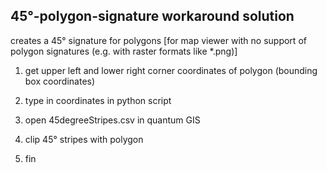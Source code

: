 ## 45°-polygon-signature workaround solution
creates a 45° signature for polygons [for map viewer with no support of polygon signatures (e.g. with raster formats like *.png)]

1. get upper left and lower right corner coordinates of polygon (bounding box coordinates)  

2. type in coordinates in python script  

3. open 45degreeStripes.csv in quantum GIS  

4. clip 45° stripes with polygon  

5. fin 


